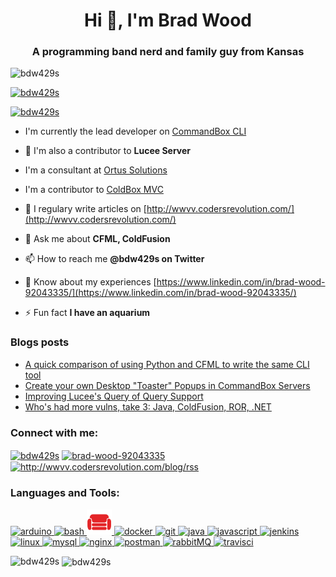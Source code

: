 <h1 align="center">Hi 👋, I'm Brad Wood</h1>
<h3 align="center">A programming band nerd and family guy from Kansas</h3>

<p align="left"> <img src="https://komarev.com/ghpvc/?username=bdw429s&label=Profile%20views&color=0e75b6&style=flat" alt="bdw429s" /> </p>

<p align="left"> <a href="https://github.com/ryo-ma/github-profile-trophy"><img src="https://github-profile-trophy.vercel.app/?username=bdw429s" alt="bdw429s" /></a> </p>

<p align="left"> <a href="https://twitter.com/bdw429s" target="blank"><img src="https://img.shields.io/twitter/follow/bdw429s?logo=twitter&style=for-the-badge" alt="bdw429s" /></a> </p>

- I'm currently the lead developer on [CommandBox CLI](https://commandbox.ortusbooks.com/)

- 🌱 I'm also a contributor to **Lucee Server**

- I'm a consultant at [Ortus Solutions](https://www.ortussolutions.com/)

- I'm a contributor to [ColdBox MVC](https://coldbox.ortusbooks.com/)

- 📝 I regulary write articles on [http://wwvv.codersrevolution.com/](http://wwvv.codersrevolution.com/)

- 💬 Ask me about **CFML, ColdFusion**

- 📫 How to reach me **@bdw429s on Twitter**

- 📄 Know about my experiences [https://www.linkedin.com/in/brad-wood-92043335/](https://www.linkedin.com/in/brad-wood-92043335/)

- ⚡ Fun fact **I have an aquarium**

### Blogs posts
<!-- BLOG-POST-LIST:START -->
- [A quick comparison of using Python and CFML to write the same CLI tool](http://wwvv.codersrevolution.com/blog/a-quick-comparison-of-using-python-and-cfml-to-write-the-same-cli-tool)
- [Create your own Desktop "Toaster" Popups in CommandBox Servers](http://wwvv.codersrevolution.com/blog/create-your-own-desktop-toaster-popups-in-commandbox-servers)
- [Improving Lucee's Query of Query Support](http://wwvv.codersrevolution.com/blog/improving-lucees-query-of-query-support)
- [Who's had more vulns, take 3: Java, ColdFusion, ROR, .NET](http://wwvv.codersrevolution.com/blog/whos-had-more-vulns-take-3-java-coldfusion-ror-net)
<!-- BLOG-POST-LIST:END -->

<h3 align="left">Connect with me:</h3>
<p align="left">
<a href="https://twitter.com/bdw429s" target="blank"><img align="center" src="https://cdn.jsdelivr.net/npm/simple-icons@3.0.1/icons/twitter.svg" alt="bdw429s" height="30" width="40" /></a>
<a href="https://linkedin.com/in/brad-wood-92043335" target="blank"><img align="center" src="https://cdn.jsdelivr.net/npm/simple-icons@3.0.1/icons/linkedin.svg" alt="brad-wood-92043335" height="30" width="40" /></a>
<a href="/http://wwvv.codersrevolution.com/blog/rss" target="blank"><img align="center" src="https://cdn.jsdelivr.net/npm/simple-icons@3.0.1/icons/rss.svg" alt="http://wwvv.codersrevolution.com/blog/rss" height="30" width="40" /></a>
</p>

<h3 align="left">Languages and Tools:</h3>
<p align="left"> <a href="https://www.arduino.cc/" target="_blank"> <img src="https://cdn.worldvectorlogo.com/logos/arduino-1.svg" alt="arduino" width="40" height="40"/> </a> <a href="https://www.gnu.org/software/bash/" target="_blank"> <img src="https://www.vectorlogo.zone/logos/gnu_bash/gnu_bash-icon.svg" alt="bash" width="40" height="40"/> </a> <a href="https://couchdb.apache.org/" target="_blank"> <img src="https://raw.githubusercontent.com/devicons/devicon/0d6c64dbbf311879f7d563bfc3ccf559f9ed111c/icons/couchdb/couchdb-original.svg" alt="couchdb" width="40" height="40"/> </a> <a href="https://www.docker.com/" target="_blank"> <img src="https://devicons.github.io/devicon/devicon.git/icons/docker/docker-original-wordmark.svg" alt="docker" width="40" height="40"/> </a> <a href="https://git-scm.com/" target="_blank"> <img src="https://www.vectorlogo.zone/logos/git-scm/git-scm-icon.svg" alt="git" width="40" height="40"/> </a> <a href="https://www.java.com" target="_blank"> <img src="https://devicons.github.io/devicon/devicon.git/icons/java/java-original-wordmark.svg" alt="java" width="40" height="40"/> </a> <a href="https://developer.mozilla.org/en-US/docs/Web/JavaScript" target="_blank"> <img src="https://devicons.github.io/devicon/devicon.git/icons/javascript/javascript-original.svg" alt="javascript" width="40" height="40"/> </a> <a href="https://www.jenkins.io" target="_blank"> <img src="https://www.vectorlogo.zone/logos/jenkins/jenkins-icon.svg" alt="jenkins" width="40" height="40"/> </a> <a href="https://www.linux.org/" target="_blank"> <img src="https://devicons.github.io/devicon/devicon.git/icons/linux/linux-original.svg" alt="linux" width="40" height="40"/> </a> <a href="https://www.mysql.com/" target="_blank"> <img src="https://devicons.github.io/devicon/devicon.git/icons/mysql/mysql-original-wordmark.svg" alt="mysql" width="40" height="40"/> </a> <a href="https://www.nginx.com" target="_blank"> <img src="https://devicons.github.io/devicon/devicon.git/icons/nginx/nginx-original.svg" alt="nginx" width="40" height="40"/> </a> <a href="https://postman.com" target="_blank"> <img src="https://www.vectorlogo.zone/logos/getpostman/getpostman-icon.svg" alt="postman" width="40" height="40"/> </a> <a href="https://www.rabbitmq.com" target="_blank"> <img src="https://www.vectorlogo.zone/logos/rabbitmq/rabbitmq-icon.svg" alt="rabbitMQ" width="40" height="40"/> </a> <a href="https://travis-ci.org" target="_blank"> <img src="https://www.vectorlogo.zone/logos/travis-ci/travis-ci-icon.svg" alt="travisci" width="40" height="40"/> </a> </p>

<p><img align="left" src="https://github-readme-stats.vercel.app/api/top-langs?username=bdw429s&show_icons=true&locale=en&layout=compact" alt="bdw429s" /></p>

<p>&nbsp;<img align="center" src="https://github-readme-stats.vercel.app/api?username=bdw429s&show_icons=true&locale=en" alt="bdw429s" /></p>
